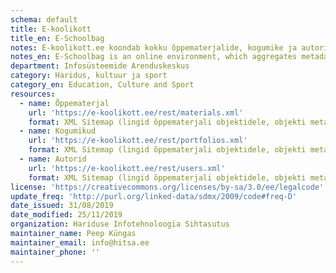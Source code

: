 ```yaml
---
schema: default
title: E-koolikott
title_en: E-Schoolbag
notes: E-koolikott.ee koondab kokku õppematerjalide, kogumike ja autorite metaandmed ja teeb need kättesaadavaks 5-tärni avaandmetena. Igal objektil on oma URI, millele pöördudes väljastatakse objekti sisu nii inimesele arusaadavas (läbi veebibrauseri) kui masinloetavas vormingus (JSON-LD).
notes_en: E-Schoolbag is an online environment, which aggregates metadata about learning materials, collections plus authors and makes them available as 5-star open data objects.
department: Infosüsteemide Arenduskeskus
category: Haridus, kultuur ja sport
category_en: Education, Culture and Sport
resources:
  - name: Õppematerjal
    url: 'https://e-koolikott.ee/rest/materials.xml' 
    format: XML Sitemap (lingid õppematerjali objektidele, objekti metainfo JSON-LD vormingus)
  - name: Kogumikud
    url: 'https://e-koolikott.ee/rest/portfolios.xml' 
    format: XML Sitemap (lingid õppematerjali objektidele, objekti metainfo JSON-LD vormingus)
  - name: Autorid
    url: 'https://e-koolikott.ee/rest/users.xml' 
    format: XML Sitemap (lingid õppematerjali objektidele, objekti metainfo JSON-LD vormingus)
license: 'https://creativecommons.org/licenses/by-sa/3.0/ee/legalcode' 
update_freq: 'http://purl.org/linked-data/sdmx/2009/code#freq-D' 
date_issued: 31/08/2019 
date_modified: 25/11/2019 
organization: Hariduse Infotehnoloogia Sihtasutus
maintainer_name: Peep Küngas
maintainer_email: info@hitsa.ee
maintainer_phone: '' 
---
```

